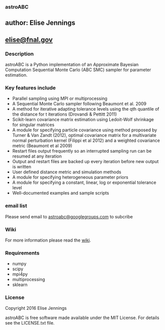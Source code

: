 ### **astroABC** ###
## author: Elise Jennings ##
## elise@fnal.gov ##


### Description ###

astroABC is a Python implementation of an Approximate Bayesian Computation Sequential Monte Carlo (ABC SMC) sampler for parameter estimation. 

### Key features include ###

- Parallel sampling using MPI or multiprocessing
- A Sequential Monte Carlo sampler following Beaumont et al. 2009
- A method for iterative adapting tolerance levels using the qth quantile of the distance for t iterations (Drovandi & Pettitt 2011)
- Scikit-learn covariance matrix estimation using Ledoit-Wolf shrinkage for singular matrices
- A module for specifying particle covariance using method proposed by Turner & Van Zandt (2012), optimal covariance matrix  for a multivariate normal perturbation kernel (Filippi et al 2012) and a weighted covariance metric (Beaumont et al 2009)
- Restart files output frequently so an interrupted sampling run can be resumed at any iteration
- Output and restart files are backed up every iteration before new output is written
- User defined distance metric and simulation methods
- A module for specifying heterogeneous parameter priors 
- A module for specifying a constant, linear, log or exponential tolerance level
- Well-documented examples and sample scripts

### email list ###

Please send email to astroabc@googlegroups.com to subcribe

### Wiki ###

For more information please read the [wiki](https://bitbucket.org/elisejennings/astroabc_mpi/wiki/Home).

### Requirements ###

* numpy
* scipy
* mpi4py
* multiprocessing
* sklearn


### License ###

Copyright 2016 Elise Jennings

astroABC is free software made available under the MIT License. For details see the LICENSE.txt file.
